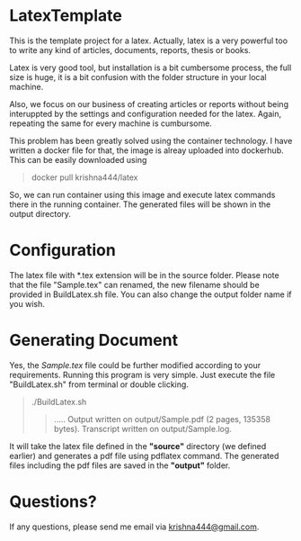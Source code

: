 # LatexTemplate

This is the template project for a latex. Actually, latex is a very powerful too to write any kind of articles, documents, reports, thesis or books. 

Latex is very good tool, but installation is a bit cumbersome process, the full size is huge, it is a bit confusion with the folder structure in your local machine.

Also, we focus on our business of creating articles or reports without being interuppted by the settings and configuration needed for the latex. Again, repeating the same
for every machine is cumbursome.

This problem has been greatly solved using the container technology. I have written a docker file for that, the image is alreay uploaded into dockerhub. This can be easily downloaded using

> docker pull krishna444/latex

So, we can run container using this image and execute latex commands there in the running container. The generated files will be shown in the output directory.

# Configuration

The latex file with *.tex extension will be in the source folder. Please note that the file "Sample.tex" can renamed, the new filename should be provided in BuildLatex.sh file. You can also change the output folder name if you wish. 

# Generating Document

Yes, the _Sample.tex_ file could be further modified according to your requirements. Running this program is very simple. Just execute the file "BuildLatex.sh" from terminal or double clicking. 

> ./BuildLatex.sh
>> .....
>> Output written on output/Sample.pdf (2 pages, 135358 bytes).
>>Transcript written on output/Sample.log.

It will take the latex file defined in the **"source"**  directory (we defined earlier) and generates a pdf file using pdflatex command. The generated files including the pdf files are saved in the **"output"** folder. 

# Questions?

If any questions, please send me email via krishna444@gmail.com. 



